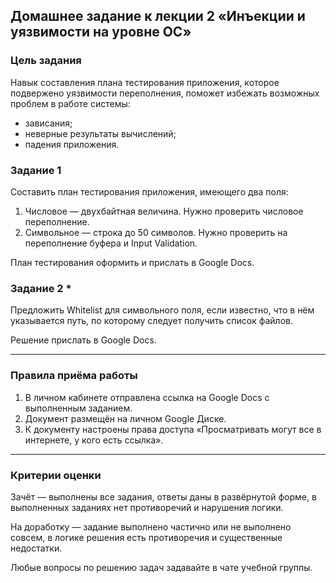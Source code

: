 ## Домашнее задание к лекции 2 «Инъекции и уязвимости на уровне ОС»

### Цель задания

Навык составления плана тестирования приложения, которое подвержено уязвимости переполнения, поможет избежать возможных проблем в работе системы:
- зависания;
- неверные результаты вычислений;
- падения приложения.


### Задание 1

Составить план тестирования приложения, имеющего два поля: 

1. Числовое — двухбайтная величина. Нужно проверить числовое переполнение. 
2. Символьное — строка до 50 символов. Нужно проверить на переполнение буфера и Input Validation.

План тестирования оформить и прислать в Google Docs.


### Задание 2 * 

Предложить Whitelist для символьного поля, если известно, что в нём указывается путь, по которому следует получить список файлов.

Решение прислать в Google Docs.

------

### Правила приёма работы

1. В личном кабинете отправлена ссылка на Google Docs с выполненным заданием.
2. Документ размещён на личном Google Диске.
3. К документу настроены права доступа «Просматривать могут все в интернете, у кого есть ссылка».

------

### Критерии оценки

Зачёт — выполнены все задания, ответы даны в развёрнутой форме, в выполненных заданиях нет противоречий и нарушения логики.

На доработку — задание выполнено частично или не выполнено совсем, в логике решения есть противоречия и существенные недостатки.

Любые вопросы по решению задач задавайте в чате учебной группы.
